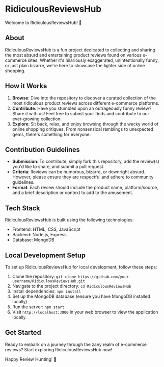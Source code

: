 # RidiculousReviewsHub

Welcome to RidiculousReviewsHub! 🎉

## About
RidiculousReviewsHub is a fun project dedicated to collecting and sharing the most absurd and entertaining product reviews found on various e-commerce sites. Whether it's hilariously exaggerated, unintentionally funny, or just plain bizarre, we're here to showcase the lighter side of online shopping.

## How it Works
1. **Browse**: Dive into the repository to discover a curated collection of the most ridiculous product reviews across different e-commerce platforms.
2. **Contribute**: Have you stumbled upon an outrageously funny review? Share it with us! Feel free to submit your finds and contribute to our ever-growing collection.
3. **Explore**: Sit back, relax, and enjoy browsing through the wacky world of online shopping critiques. From nonsensical ramblings to unexpected gems, there's something for everyone.

## Contribution Guidelines
- **Submission**: To contribute, simply fork this repository, add the review(s) you'd like to share, and submit a pull request.
- **Criteria**: Reviews can be humorous, bizarre, or downright absurd. However, please ensure they are respectful and adhere to community guidelines.
- **Format**: Each review should include the product name, platform/source, and a brief description or context to add to the amusement.

## Tech Stack
RidiculousReviewsHub is built using the following technologies:
- Frontend: HTML, CSS, JavaScript
- Backend: Node.js, Express
- Database: MongoDB

## Local Development Setup
To set up RidiculousReviewsHub for local development, follow these steps:
1. Clone the repository: `git clone https://github.com/your-username/RidiculousReviewsHub.git`
2. Navigate to the project directory: `cd RidiculousReviewsHub`
3. Install dependencies: `npm install`
4. Set up the MongoDB database (ensure you have MongoDB installed locally)
5. Run the server: `npm start`
6. Visit `http://localhost:3000` in your web browser to view the application locally.

## Get Started
Ready to embark on a journey through the zany realm of e-commerce reviews? Start exploring RidiculousReviewsHub now!

Happy Review Hunting! 🚀

